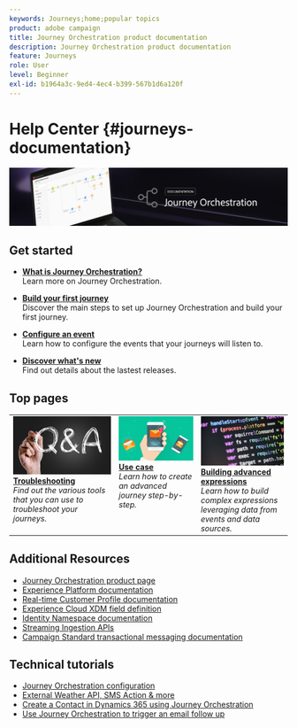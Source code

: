 ```yaml
---
keywords: Journeys;home;popular topics
product: adobe campaign
title: Journey Orchestration product documentation
description: Journey Orchestration product documentation
feature: Journeys
role: User
level: Beginner
exl-id: b1964a3c-9ed4-4ec4-b399-567b1d6a120f
---
```

# Help Center {#journeys-documentation}

![](using/assets/do-not-localize/bannerjourney.png) 

## Get started

* **[What is Journey Orchestration?](using/about/about-journey-orchestration.md)**<br/>
Learn more on Journey Orchestration.

* **[Build your first journey](using/about/get-started.md)**<br/>
Discover the main steps to set up Journey Orchestration and build your first journey.

* **[Configure an event](using/event/about-events.md#section_tbk_5qt_pgb)**<br/>
Learn how to configure the events that your journeys will listen to.

* **[Discover what's new](using/release-notes/release-notes.md)**<br/>
Find out details about the lastest releases. 

## Top pages

<table style="table-layout:fixed">
<tr>
    <td valign="top">
        <a href="using/about/troubleshooting.md">
       <img alt="Developers" src="using/assets/do-not-localize/FAQ.png" />
       </a>
    <div>
    <a href="using/about/troubleshooting.md"><strong>Troubleshooting</strong></a>
    </div>
    <em>Find out the various tools that you can use to troubleshoot your journeys.</em>
    <br>
  </td>
  <td valign="top">
    <a href="using/usecase/building-the-journey.md">
      <img alt="build" src="using/assets/do-not-localize/design.png"/>
    </a>
    <div>
    <a href="using/usecase/building-the-journey.md"><strong>Use case</strong></a>
    </div>
    <em>Learn how to create an advanced journey step-by-step.</em>
    <br>
  </td>
  <td valign="top">
    <a href="using/expression/expressionadvanced.md">
      <img alt="conditions" src="using/assets/do-not-localize/dev.png"/>
    </a>
    <div>
    <a href="using/expression/expressionadvanced.md"><strong>Building advanced expressions</strong></a>
    </div>
    <em>Learn how to build complex expressions leveraging data from events and data sources. </em>
    <br>
  </td>
</tr>
</table>

## Additional Resources

* [Journey Orchestration product page](https://www.adobe.com/fr/experience-platform/journey-orchestration.html)
* [Experience Platform documentation](https://www.adobe.com/experience-platform/documentation-and-developer-resources.html)
* [Real-time Customer Profile documentation](https://experienceleague.adobe.com/docs/experience-platform/profile/home.html)
* [Experience Cloud XDM field definition](https://experienceleague.adobe.com/docs/experience-platform/xdm/home.html)
* [Identity Namespace documentation](https://experienceleague.adobe.com/docs/experience-platform/identity/home.html)
* [Streaming Ingestion APIs](https://experienceleague.adobe.com/docs/experience-platform/ingestion/streaming/overview.html)
* [Campaign Standard transactional messaging documentation](https://experienceleague.adobe.com/docs/campaign-standard/using/communication-channels/transactional-messaging/getting-started-with-transactional-msg.html)

## Technical tutorials

* [Journey Orchestration configuration](https://experienceleague.adobe.com/docs/platform-learn/comprehensive-technical-tutorial/module6/journey-orchestration-create-account.html#6.-journey-orchestration)
* [External Weather API, SMS Action & more](https://experienceleague.adobe.com/docs/platform-learn/comprehensive-technical-tutorial/module12/journey-orchestration-external-weather-api-sms.html#module12)
* [Create a Contact in Dynamics 365 using Journey Orchestration](https://experienceleague.adobe.com/docs/platform-learn/comprehensive-technical-tutorial/module17/ex3.html#17.3-create-a-contact-in-microsoft-dynamics-365-using-journey-orchestration-%26-import-data-from-microsoft-dynamics)
* [Use Journey Orchestration to trigger an email follow up](https://experienceleague.adobe.com/docs/platform-learn/comprehensive-technical-tutorial/module20/ex4.html#20.4-use-journey-orchestration-to-trigger-an-email-follow-up-after-interacting-with-your-chatbot)
